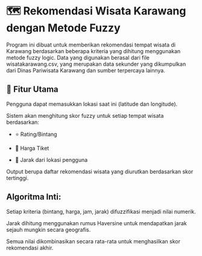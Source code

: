 # 🗺️ Rekomendasi Wisata Karawang dengan Metode Fuzzy
Program ini dibuat untuk memberikan rekomendasi tempat wisata di Karawang berdasarkan beberapa kriteria yang dihitung menggunakan metode fuzzy logic. Data yang digunakan berasal dari file wisatakarawang.csv, yang merupakan data sekunder yang dikumpulkan dari Dinas Pariwisata Karawang dan sumber terpercaya lainnya.

## 📌 Fitur Utama
Pengguna dapat memasukkan lokasi saat ini (latitude dan longitude).

Sistem akan menghitung skor fuzzy untuk setiap tempat wisata berdasarkan:

- ⭐ Rating/Bintang

- 💸 Harga Tiket

- 📍 Jarak dari lokasi pengguna

Output berupa daftar rekomendasi wisata yang diurutkan berdasarkan skor tertinggi.

## Algoritma Inti:
Setiap kriteria (bintang, harga, jam, jarak) difuzzifikasi menjadi nilai numerik.

Jarak dihitung menggunakan rumus Haversine untuk mendapatkan jarak sejauh mungkin secara geografis.

Semua nilai dikombinasikan secara rata-rata untuk menghasilkan skor rekomendasi akhir.
